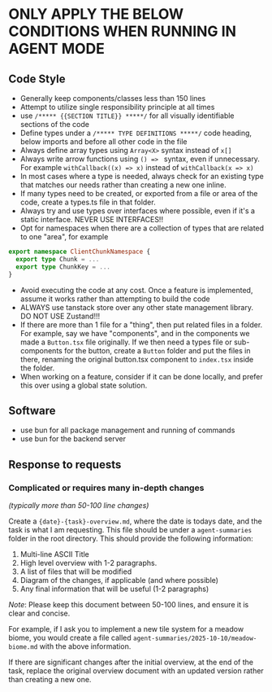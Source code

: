 # ONLY APPLY THE BELOW CONDITIONS WHEN RUNNING IN AGENT MODE
## Code Style
- Generally keep components/classes less than 150 lines
- Attempt to utilize single responsibility principle at all times
- use `/***** {{SECTION TITLE}} *****/` for all visually identifiable sections of the code
- Define types under a `/***** TYPE DEFINITIONS *****/` code heading, below imports and before all other code in the file
- Always define array types using `Array<X>` syntax instead of `x[]`
- Always write arrow functions using `() => ` syntax, even if unnecessary. For example `withCallback((x) => x)` instead of `withCallback(x => x)`
- In most cases where a type is needed, always check for an existing type that matches our needs rather than creating a new one inline.
- If many types need to be created, or exported from a file or area of the code, create a types.ts file in that folder. 
- Always try and use types over interfaces where possible, even if it's a static interface. NEVER USE INTERFACES!!
- Opt for namespaces when there are a collection of types that are related to one "area", for example
```ts
export namespace ClientChunkNamespace {
  export type Chunk = ...
  export type ChunkKey = ...
}
```
- Avoid executing the code at any cost. Once a feature is implemented, assume it works rather than attempting to build the code
- ALWAYS use tanstack store over any other state management library. DO NOT USE Zustand!!!
- If there are more than 1 file for a "thing", then put related files in a folder. For example, say we have "components", and in the components we made a 
`Button.tsx` file originally. If we then need a types file or sub-components for the button, create a `Button` folder and put the files in there, renaming the original
button.tsx component to `index.tsx` inside the folder.
- When working on a feature, consider if it can be done locally, and prefer this over using a global state solution.

## Software
- use bun for all package management and running of commands
- use bun for the backend server

## Response to requests
### Complicated or requires many in-depth changes
_(typically more than 50-100 line changes)_

Create a `{date}-{task}-overview.md`, where the date is todays date, and the task is what I am requesting.
This file should be under a `agent-summaries` folder in the root directory. This should provide the following information:
  1. Multi-line ASCII Title
  2. High level overview with 1-2 paragraphs.
  3. A list of files that will be modified
  4. Diagram of the changes, if applicable (and where possible)
  5. Any final information that will be useful (1-2 paragraphs)

*Note*: Please keep this document between 50-100 lines, and ensure it is clear and concise.

For example, if I ask you to implement a new tile system for a meadow biome, 
you would create a file called `agent-summaries/2025-10-10/meadow-biome.md` with the above information.

If there are significant changes after the initial overview, at the end of the task, replace the original overview document
with an updated version rather than creating a new one.